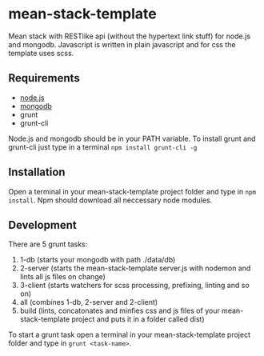 mean-stack-template
=============

Mean stack with RESTlike api (without the hypertext link stuff) for node.js and mongodb.
Javascript is written in plain javascript and for css the template uses scss.

Requirements
------------

* [node.js](http://nodejs.org/)
* [mongodb](http://www.mongodb.org/)
* grunt
* grunt-cli

Node.js and mongodb should be in your PATH variable.
To install grunt and grunt-cli just type in a terminal `npm install grunt-cli -g`

Installation
------------

Open a terminal in your mean-stack-template project folder and type in `npm install`.
Npm should download all neccessary node modules.

Development
-----------

There are 5 grunt tasks:

1. 1-db (starts your mongodb with path ./data/db)
2. 2-server (starts the mean-stack-template server.js with nodemon and lints all js files on change)
3. 3-client (starts watchers for scss processing, prefixing, linting and so on)
4. all (combines 1-db, 2-server and 2-client)
5. build (lints, concatonates and minfies css and js files of your mean-stack-template project and puts it in a folder called dist)

To start a grunt task open a terminal in your mean-stack-template project folder and type in `grunt <task-name>`. 

